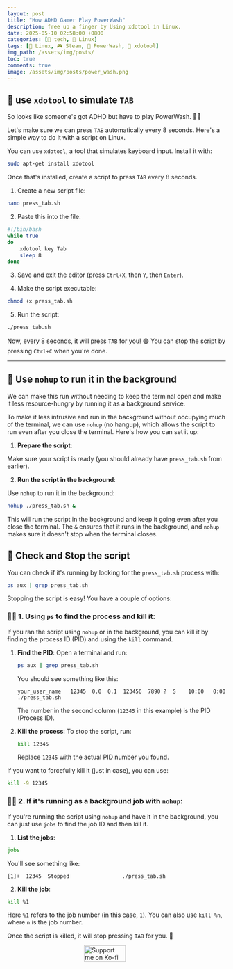 ```yaml
---
layout: post
title: "How ADHD Gamer Play PowerWash"
description: free up a finger by Using xdotool in Linux.
date: 2025-05-10 02:58:00 +0800
categories: [🤖 tech, 🐧 Linux]
tags: [🐧 Linux, 🎮 Steam, 🔫 PowerWash, 🦾 xdotool]
img_path: /assets/img/posts/
toc: true 
comments: true 
image: /assets/img/posts/power_wash.png
---
```


## 👾 use `xdotool` to simulate `TAB`

So looks like someone's got ADHD but have to play PowerWash. 🤷‍♀️

Let's make sure we can press `TAB` automatically every 8 seconds. Here's a simple way to do it with a script on Linux.

You can use `xdotool`, a tool that simulates keyboard input. Install it with:

```bash
sudo apt-get install xdotool
```

Once that's installed, create a script to press `TAB` every 8 seconds. 

1. Create a new script file:

```bash
nano press_tab.sh
```

2. Paste this into the file:

```bash
#!/bin/bash
while true
do
    xdotool key Tab
    sleep 8
done
```

3. Save and exit the editor (press `Ctrl+X`, then `Y`, then `Enter`).

4. Make the script executable:

```bash
chmod +x press_tab.sh
```

5. Run the script:

```bash
./press_tab.sh
```

Now, every 8 seconds, it will press `TAB` for you! 🟢 You can stop the script by pressing `Ctrl+C` when you're done.

---

## 👻 Use `nohup` to run it in the background

We can make this run without needing to keep the terminal open and make it less resource-hungry by running it as a background service.

To make it less intrusive and run in the background without occupying much of the terminal, we can use `nohup` (no hangup), which allows the script to run even after you close the terminal. Here's how you can set it up:

1. **Prepare the script**:

Make sure your script is ready (you should already have `press_tab.sh` from earlier). 

2. **Run the script in the background**:

Use `nohup` to run it in the background:

```bash
nohup ./press_tab.sh &
```

This will run the script in the background and keep it going even after you close the terminal. The `&` ensures that it runs in the background, and `nohup` makes sure it doesn't stop when the terminal closes.

## 🔪 Check and Stop the script

You can check if it's running by looking for the `press_tab.sh` process with:

```bash
ps aux | grep press_tab.sh
```

Stopping the script is easy! You have a couple of options:

### 🙅‍♀️ 1. **Using `ps` to find the process and kill it**:

If you ran the script using `nohup` or in the background, you can kill it by finding the process ID (PID) and using the `kill` command.

1. **Find the PID**:
   Open a terminal and run:

   ```bash
   ps aux | grep press_tab.sh
   ```

   You should see something like this:

   ```
   your_user_name   12345  0.0  0.1  123456  7890 ?  S    10:00   0:00 ./press_tab.sh
   ```

   The number in the second column (`12345` in this example) is the PID (Process ID).

2. **Kill the process**:
   To stop the script, run:

   ```bash
   kill 12345
   ```

   Replace `12345` with the actual PID number you found.

If you want to forcefully kill it (just in case), you can use:

```bash
kill -9 12345
```

### 👩‍⚖️ 2. **If it's running as a background job with `nohup`**:

If you're running the script using `nohup` and have it in the background, you can just use `jobs` to find the job ID and then kill it.

1. **List the jobs**:

```bash
jobs
```

You'll see something like:

```
[1]+  12345  Stopped                 ./press_tab.sh
```

2. **Kill the job**:

```bash
kill %1
```

Here `%1` refers to the job number (in this case, `1`). You can also use `kill %n`, where `n` is the job number.

Once the script is killed, it will stop pressing `TAB` for you. 🛑

<div style="display: flex; justify-content: center; align-items: center; margin: 1em 0;">
  <div style="position: relative; display: inline-block; width: 150px; height: auto;">
    <img src="https://cdn.buymeacoffee.com/buttons/v2/default-yellow.png"
         alt="Support me on Ko-fi"
         width="150"
         loading="lazy"
         style="display: block; width: 80%; height: auto;">
    <div onclick="window.open('https://ko-fi.com/kikisec', '_blank')"
         style="position: absolute; top: 0; left: 0; width: 100%; height: 100%; background: transparent; cursor: pointer;">
    </div>
  </div>
</div>
